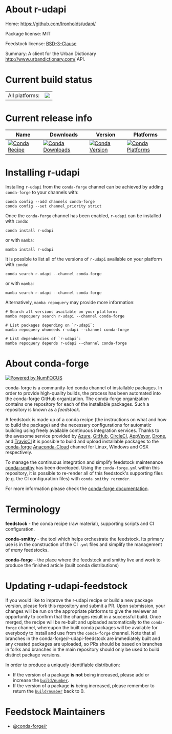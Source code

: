 About r-udapi
=============

Home: https://github.com/Ironholds/udapi/

Package license: MIT

Feedstock license: [BSD-3-Clause](https://github.com/conda-forge/r-udapi-feedstock/blob/main/LICENSE.txt)

Summary: A client for the Urban Dictionary <http://www.urbandictionary.com/> API.

Current build status
====================


<table><tr><td>All platforms:</td>
    <td>
      <a href="https://dev.azure.com/conda-forge/feedstock-builds/_build/latest?definitionId=12907&branchName=main">
        <img src="https://dev.azure.com/conda-forge/feedstock-builds/_apis/build/status/r-udapi-feedstock?branchName=main">
      </a>
    </td>
  </tr>
</table>

Current release info
====================

| Name | Downloads | Version | Platforms |
| --- | --- | --- | --- |
| [![Conda Recipe](https://img.shields.io/badge/recipe-r--udapi-green.svg)](https://anaconda.org/conda-forge/r-udapi) | [![Conda Downloads](https://img.shields.io/conda/dn/conda-forge/r-udapi.svg)](https://anaconda.org/conda-forge/r-udapi) | [![Conda Version](https://img.shields.io/conda/vn/conda-forge/r-udapi.svg)](https://anaconda.org/conda-forge/r-udapi) | [![Conda Platforms](https://img.shields.io/conda/pn/conda-forge/r-udapi.svg)](https://anaconda.org/conda-forge/r-udapi) |

Installing r-udapi
==================

Installing `r-udapi` from the `conda-forge` channel can be achieved by adding `conda-forge` to your channels with:

```
conda config --add channels conda-forge
conda config --set channel_priority strict
```

Once the `conda-forge` channel has been enabled, `r-udapi` can be installed with `conda`:

```
conda install r-udapi
```

or with `mamba`:

```
mamba install r-udapi
```

It is possible to list all of the versions of `r-udapi` available on your platform with `conda`:

```
conda search r-udapi --channel conda-forge
```

or with `mamba`:

```
mamba search r-udapi --channel conda-forge
```

Alternatively, `mamba repoquery` may provide more information:

```
# Search all versions available on your platform:
mamba repoquery search r-udapi --channel conda-forge

# List packages depending on `r-udapi`:
mamba repoquery whoneeds r-udapi --channel conda-forge

# List dependencies of `r-udapi`:
mamba repoquery depends r-udapi --channel conda-forge
```


About conda-forge
=================

[![Powered by
NumFOCUS](https://img.shields.io/badge/powered%20by-NumFOCUS-orange.svg?style=flat&colorA=E1523D&colorB=007D8A)](https://numfocus.org)

conda-forge is a community-led conda channel of installable packages.
In order to provide high-quality builds, the process has been automated into the
conda-forge GitHub organization. The conda-forge organization contains one repository
for each of the installable packages. Such a repository is known as a *feedstock*.

A feedstock is made up of a conda recipe (the instructions on what and how to build
the package) and the necessary configurations for automatic building using freely
available continuous integration services. Thanks to the awesome service provided by
[Azure](https://azure.microsoft.com/en-us/services/devops/), [GitHub](https://github.com/),
[CircleCI](https://circleci.com/), [AppVeyor](https://www.appveyor.com/),
[Drone](https://cloud.drone.io/welcome), and [TravisCI](https://travis-ci.com/)
it is possible to build and upload installable packages to the
[conda-forge](https://anaconda.org/conda-forge) [Anaconda-Cloud](https://anaconda.org/)
channel for Linux, Windows and OSX respectively.

To manage the continuous integration and simplify feedstock maintenance
[conda-smithy](https://github.com/conda-forge/conda-smithy) has been developed.
Using the ``conda-forge.yml`` within this repository, it is possible to re-render all of
this feedstock's supporting files (e.g. the CI configuration files) with ``conda smithy rerender``.

For more information please check the [conda-forge documentation](https://conda-forge.org/docs/).

Terminology
===========

**feedstock** - the conda recipe (raw material), supporting scripts and CI configuration.

**conda-smithy** - the tool which helps orchestrate the feedstock.
                   Its primary use is in the construction of the CI ``.yml`` files
                   and simplify the management of *many* feedstocks.

**conda-forge** - the place where the feedstock and smithy live and work to
                  produce the finished article (built conda distributions)


Updating r-udapi-feedstock
==========================

If you would like to improve the r-udapi recipe or build a new
package version, please fork this repository and submit a PR. Upon submission,
your changes will be run on the appropriate platforms to give the reviewer an
opportunity to confirm that the changes result in a successful build. Once
merged, the recipe will be re-built and uploaded automatically to the
`conda-forge` channel, whereupon the built conda packages will be available for
everybody to install and use from the `conda-forge` channel.
Note that all branches in the conda-forge/r-udapi-feedstock are
immediately built and any created packages are uploaded, so PRs should be based
on branches in forks and branches in the main repository should only be used to
build distinct package versions.

In order to produce a uniquely identifiable distribution:
 * If the version of a package **is not** being increased, please add or increase
   the [``build/number``](https://docs.conda.io/projects/conda-build/en/latest/resources/define-metadata.html#build-number-and-string).
 * If the version of a package **is** being increased, please remember to return
   the [``build/number``](https://docs.conda.io/projects/conda-build/en/latest/resources/define-metadata.html#build-number-and-string)
   back to 0.

Feedstock Maintainers
=====================

* [@conda-forge/r](https://github.com/conda-forge/r/)

